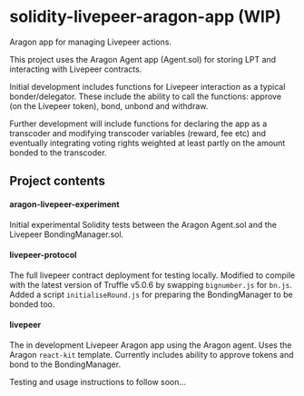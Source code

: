 # solidity-livepeer-aragon-app (WIP)
Aragon app for managing Livepeer actions.

This project uses the Aragon Agent app (Agent.sol) for storing LPT and interacting with Livepeer contracts. 

Initial development includes functions for Livepeer interaction as a typical bonder/delegator. These include the ability to call the functions: approve (on the Livepeer token), bond, unbond and withdraw.

Further development will include functions for declaring the app as a transcoder and modifying transcoder variables (reward, fee etc) and eventually integrating voting rights weighted at least partly on the amount bonded to the transcoder.

## Project contents
#### aragon-livepeer-experiment
Initial experimental Solidity tests between the Aragon Agent.sol and the Livepeer BondingManager.sol.

#### livepeer-protocol
The full livepeer contract deployment for testing locally. Modified to compile with the latest version of Truffle v5.0.6 by swapping `bignumber.js` for `bn.js`. Added a script `initialiseRound.js` for preparing the BondingManager to be bonded too.  

#### livepeer
The in development Livepeer Aragon app using the Aragon agent. Uses the Aragon `react-kit` template. Currently includes ability to approve tokens and bond to the BondingManager. 

Testing and usage instructions to follow soon...

